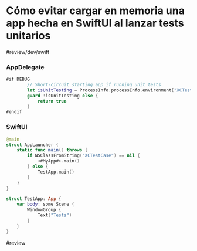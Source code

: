 # Cómo evitar cargar en memoria una app hecha en SwiftUI al lanzar tests unitarios
#review/dev/swift

### AppDelegate

```swift
#if DEBUG
        // Short-circuit starting app if running unit tests
        let isUnitTesting = ProcessInfo.processInfo.environment["XCTestConfigurationFilePath"] != nil
        guard !isUnitTesting else {
            return true
        }
#endif
```

### SwiftUI

```swift
@main
struct AppLauncher {
    static func main() throws {
        if NSClassFromString("XCTestCase") == nil {
            <#MyApp#>.main()
        } else {
            TestApp.main()
        }
    }
}

struct TestApp: App {
    var body: some Scene {
        WindowGroup {
            Text("Tests")
        }
    }
}

```

#review